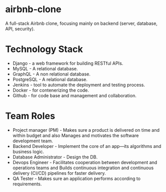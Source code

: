 # airbnb-clone

A full-stack Airbnb clone, focusing mainly on backend (server, database, API, security).

# Technology Stack
- Django - a web framework for building RESTful APIs.
- MySQL - A relational database.
- GraphQL - A non relational database.
- PostgreSQL - A relational database.
- Jenkins - tool to automate the deployment and testing process.
- Docker - for contenerizing the code.
- Github - for code base and management and collaboration.

# Team Roles
- Project manager (PM) - Makes sure a product is delivered on time and within budget and also Manages and motivates the software development team.
- Backend Developer - Implement the core of an app—its algorithms and business logic.
- Database Administrator - Design the DB.
- Devops Engineer - Facilitates cooperation between development and operations teams and Builds continuous integration and continuous delivery (CI/CD) pipelines for faster delivery.
- QA Tester - Makes sure an application performs according to requirements.
